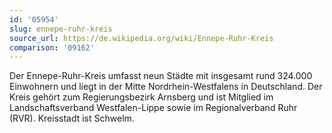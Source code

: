 ```yaml
---
id: '05954'
slug: ennepe-ruhr-kreis
source_url: https://de.wikipedia.org/wiki/Ennepe-Ruhr-Kreis
comparison: '09162'
---
```


Der Ennepe-Ruhr-Kreis umfasst neun Städte mit insgesamt rund 324.000 Einwohnern und liegt in der Mitte Nordrhein-Westfalens in Deutschland. Der Kreis gehört zum Regierungsbezirk Arnsberg und ist Mitglied im Landschaftsverband Westfalen-Lippe sowie im Regionalverband Ruhr (RVR). Kreisstadt ist Schwelm.

